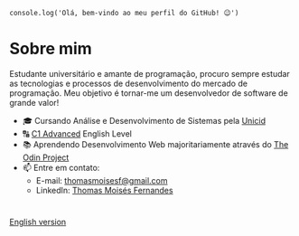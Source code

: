 `console.log('Olá, bem-vindo ao meu perfil do GitHub! 😉')`

# Sobre mim

Estudante universitário e amante de programação, procuro sempre estudar as tecnologias e processos de desenvolvimento do mercado de programação. Meu objetivo é tornar-me um desenvolvedor de software de grande valor!

- 🎓 Cursando Análise e Desenvolvimento de Sistemas pela [Unicid](https://www.unicid.edu.br/)
- 🔠 [C1 Advanced](https://cert.efset.org/jd3519) English Level
- 📚 Aprendendo Desenvolvimento Web majoritariamente através do [The Odin Project](https://www.theodinproject.com/about)
- 📫 Entre em contato:
  - E-mail: thomasmoisesf@gmail.com
  - LinkedIn: [Thomas Moisés Fernandes](https://www.linkedin.com/in/thomas-moises-fernandes)
#
[English version](https://github.com/thomasmfx/thomasmfx/blob/main/README-en.md)
